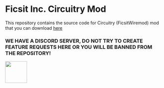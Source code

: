 # Ficsit Inc. Circuitry Mod

This repository contains the source code for Circuitry (FicsitWiremod) mod that you can download [here](https://ficsit.app/mod/FicsitWiremod)

### WE HAVE A DISCORD SERVER, DO NOT TRY TO CREATE FEATURE REQUESTS HERE OR YOU WILL BE BANNED FROM THE REPOSITORY!
<a href="https://discord.gg/rrWPx32jkW">
<img src="https://assets-global.website-files.com/6257adef93867e50d84d30e2/636e0b5061df29d55a92d945_full_logo_blurple_RGB.svg" height=70px/>
</a>
